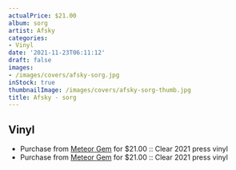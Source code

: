 ```yaml
---
actualPrice: $21.00
album: sorg
artist: Afsky
categories:
- Vinyl
date: '2021-11-23T06:11:12'
draft: false
images:
- /images/covers/afsky-sorg.jpg
inStock: true
thumbnailImage: /images/covers/afsky-sorg-thumb.jpg
title: Afsky - sorg
---
```


## Vinyl
* Purchase from [Meteor Gem](https://meteor-gem.com/products/afsky-sorg-lp) for $21.00 :: Clear 2021 press vinyl
* Purchase from [Meteor Gem](https://meteor-gem.com/products/afsky-sorg-lp-1) for $21.00 :: Clear 2021 press vinyl
